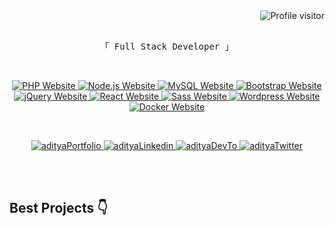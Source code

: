 <a href="https://komarev.com/ghpvc/?username=aditya9056">
  <img align="right" src="https://komarev.com/ghpvc/?username=aditya9056&color=orange&style=for-the-badge&label=Visitors" alt="Profile visitor" />
</a>

<br>

<p align="center"> 
  <samp>
    <br>
    「 Full Stack Developer 」
    <br>
  </samp>
</p>
  
<br>

<p align="center">
  
<a href="https://img.shields.io/badge/PHP-777BB4?style=for-the-badge&logo=php&logoColor=white" target="blank">
  <img src="https://img.shields.io/badge/PHP-777BB4?style=for-the-badge&logo=php&logoColor=white" alt="PHP Website" />
</a>

<a href="https://img.shields.io/badge/Node.js-43853D?style=for-the-badge&logo=node.js&logoColor=white" target="blank">
  <img src="https://img.shields.io/badge/Node.js-43853D?style=for-the-badge&logo=node.js&logoColor=white" alt="Node.js Website" />
</a>

<a href="https://img.shields.io/badge/MySQL-00000F?style=for-the-badge&logo=mysql&logoColor=white" target="blank">
  <img src="https://img.shields.io/badge/MySQL-00000F?style=for-the-badge&logo=mysql&logoColor=white" alt="MySQL Website" />
</a>

<a href="https://img.shields.io/badge/Bootstrap-563D7C?style=for-the-badge&logo=bootstrap&logoColor=white" target="blank">
  <img src="https://img.shields.io/badge/Bootstrap-563D7C?style=for-the-badge&logo=bootstrap&logoColor=white" alt="Bootstrap Website" />
</a>

<a href="https://img.shields.io/badge/jQuery-0769AD?style=for-the-badge&logo=jquery&logoColor=white" target="blank">
  <img src="https://img.shields.io/badge/jQuery-0769AD?style=for-the-badge&logo=jquery&logoColor=white" alt="jQuery Website" />
</a>

<a href="https://img.shields.io/badge/React-20232A?style=for-the-badge&logo=react&logoColor=61DAFB" target="blank">
  <img src="https://img.shields.io/badge/React-20232A?style=for-the-badge&logo=react&logoColor=61DAFB" alt="React Website" />
</a>

<a href="https://img.shields.io/badge/Sass-CC6699?style=for-the-badge&logo=sass&logoColor=white" target="blank">
  <img src="https://img.shields.io/badge/Sass-CC6699?style=for-the-badge&logo=sass&logoColor=white" alt="Sass Website" />
</a>

<a href="https://img.shields.io/badge/Wordpress-21759B?style=for-the-badge&logo=wordpress&logoColor=white" target="blank">
  <img src="https://img.shields.io/badge/Wordpress-21759B?style=for-the-badge&logo=wordpress&logoColor=white" alt="Wordpress Website" />
</a>

<a href="https://img.shields.io/badge/docker-%230db7ed.svg?style=for-the-badge&logo=docker&logoColor=white" target="blank">
  <img src="https://img.shields.io/badge/docker-%230db7ed.svg?style=for-the-badge&logo=docker&logoColor=white" alt="Docker Website" />
</a>

</p>

<br>

<p align="center">
 <a href="https://aditya9056.github.io/" target="blank">
  <img src="https://img.shields.io/badge/Website-FF8C00?style=for-the-badge&logo=medium&logoColor=white" alt="adityaPortfolio" />
 </a>
 <a href="https://www.linkedin.com/in/iadityajain/" target="blank">
  <img src="https://img.shields.io/badge/LinkedIn-0077B5?style=for-the-badge&logo=linkedin&logoColor=white" alt="adityaLinkedin"/>
 </a>
 <a href="https://dev.to/adityaj" target="blank">
  <img src="https://img.shields.io/badge/dev.to-0A0A0A?style=for-the-badge&logo=dev.to&logoColor=white" alt="adityaDevTo" />
 </a>
 <a href="https://twitter.com/isthisadityaj" target="blank">
  <img src="https://img.shields.io/badge/Twitter-1DA1F2?style=for-the-badge&logo=twitter&logoColor=white" alt="adityaTwitter" />
 </a>
</p>
<br />

<br/>

## Best Projects 👇

